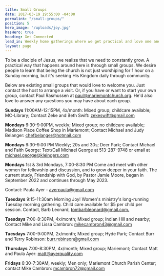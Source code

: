 ```yaml
---
title: Small Groups
date: 2017-03-19 19:55:00 -04:00
permalink: "/small-groups/"
position: 5
hero_image: "/uploads/joy.jpg"
hasHero: true
heading: Get Connected
lead_in: Weekly home gatherings where we get practical and love one another.
layout: page
---
```


To be a disciple of Jesus, we realize that we need to constantly grow. A practical way that happens around here is through small groups. We desire people to learn that being the church is not just worshiping for 1 hour on a Sunday morning, but it's seeking His Kingdom daily through community.

Below are existing small groups that would love to welcome you.  Just contact the host to arrange a visit.  Or, if you have or want to start your own group, contact Paul Rasmussen at paul@mariemontchurch.org.  He'd also love to answer any questions you may have about each group.

**Sundays**
11:00AM-12:15PM, 4x/month: Mixed group; childcare available; MC-Library; Contact Zeke and Beth Swift: zekeswift@gmail.com

**Mondays**
6:30-9:00PM, weekly; Mixed group; no childcare available; Madison Place Coffee Shop in Mariemont; Contact Michael and Judy Belanger: chefbelanger@hotmail.com

**Mondays**
6:30-9:00 PM Weekly; 20s and 30s; Deer Park; Contact Michael and Faith George: Text/Call Michael George at 513-287-9748 or email at michael.george@kleingers.com

**Mondays**
1st & 3rd Mondays, 7:00-8:30 PM
Come and meet with other women for fellowship and discussion, and to grow deeper in your faith.
The current study, Friendship with God, by Pastor Jamie Moore, began in September 2022 and continues through May 2023.

Contact: Paula Ayer - ayerpaula@gmail.com

**Tuesdays**
9:15-11:30am Morning Joy!
Women's ministry's long-running Tuesday morning gathering. Child care available for $5 per child per session.
Contact, Barb Leonard, [tombarbleonard@gmail.com.](tombarbleonard@gmail.com)

**Tuesdays**
7:00-8:30PM, 4x/month; Mixed group; Indian Hill and nearby; Contact Mike and Lissa Cambron: mikecambron43@gmail.com

**Tuesdays**
7:00-9:00PM, 2x/month; Mixed group; Hyde Park; Contact Burr and Terry Robinson: burr.robinson@gmail.com

**Thursdays**
7:00-8:30PM, 4x/month; Mixed group; Mariemont; Contact Matt and Paula Ayer: matt@ayerquality.com

**Fridays**
6:30-7:30AM, weekly; Men only; Mariemont Church Parish Center; contact Mike Cambron: mcambron72@gmail.com
